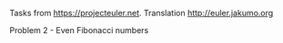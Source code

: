 Tasks from https://projecteuler.net.
Translation http://euler.jakumo.org
  
Problem 2 - Even Fibonacci numbers
